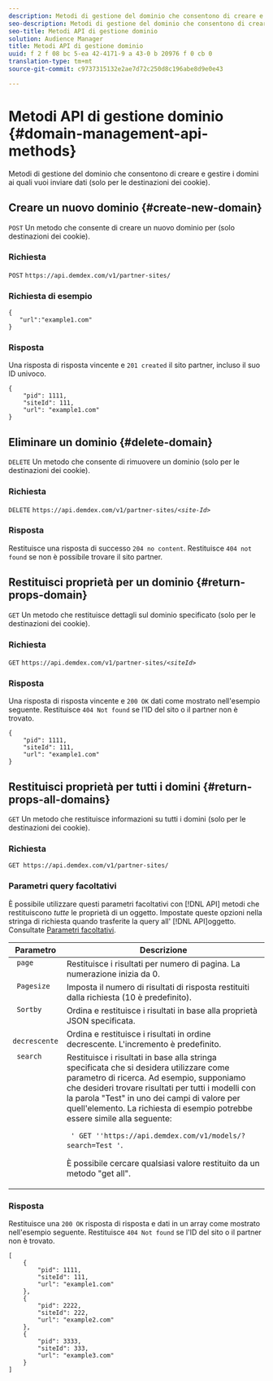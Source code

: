 ```yaml
---
description: Metodi di gestione del dominio che consentono di creare e gestire i domini ai quali vuoi inviare dati (solo per le destinazioni dei cookie).
seo-description: Metodi di gestione del dominio che consentono di creare e gestire i domini ai quali vuoi inviare dati (solo per le destinazioni dei cookie).
seo-title: Metodi API di gestione dominio
solution: Audience Manager
title: Metodi API di gestione dominio
uuid: f 2 f 08 bc 5-ea 42-4171-9 a 43-0 b 20976 f 0 cb 0
translation-type: tm+mt
source-git-commit: c9737315132e2ae7d72c250d8c196abe8d9e0e43

---
```



# Metodi API di gestione dominio {#domain-management-api-methods}

Metodi di gestione del dominio che consentono di creare e gestire i domini ai quali vuoi inviare dati (solo per le destinazioni dei cookie).

<!-- c_partner_site.xml -->

## Creare un nuovo dominio {#create-new-domain}

`POST` Un metodo che consente di creare un nuovo dominio per (solo destinazioni dei cookie).

<!-- r_post_new_partner_site.xml -->

### Richiesta

`POST` `https://api.demdex.com/v1/partner-sites/`

### Richiesta di esempio

```
{
   "url":"example1.com"
}
```

### Risposta

Una risposta di risposta vincente e `201 created` il sito partner, incluso il suo ID univoco.

```
{
    "pid": 1111,
    "siteId": 111,
    "url": "example1.com"
}
```

## Eliminare un dominio {#delete-domain}

`DELETE` Un metodo che consente di rimuovere un dominio (solo per le destinazioni dei cookie).

<!-- r_delete_partner_site.xml -->

### Richiesta

`DELETE` `https://api.demdex.com/v1/partner-sites/`*`<site-Id>`*

### Risposta

Restituisce una risposta di successo `204 no content`. Restituisce `404 not found` se non è possibile trovare il sito partner.

## Restituisci proprietà per un dominio {#return-props-domain}

`GET` Un metodo che restituisce dettagli sul dominio specificato (solo per le destinazioni dei cookie).

<!-- r_get_partner_site.xml -->

### Richiesta

`GET` `https://api.demdex.com/v1/partner-sites/`*`<siteId>`*

### Risposta

Una risposta di risposta vincente e `200 OK` dati come mostrato nell&#39;esempio seguente. Restituisce `404 Not found` se l&#39;ID del sito o il partner non è trovato.

```
{
    "pid": 1111,
    "siteId": 111,
    "url": "example1.com"
}
```

## Restituisci proprietà per tutti i domini {#return-props-all-domains}

`GET` Un metodo che restituisce informazioni su tutti i domini (solo per le destinazioni dei cookie).

<!-- r_get_partner_sites.xml -->

### Richiesta

`GET https://api.demdex.com/v1/partner-sites/`

### Parametri query facoltativi

È possibile utilizzare questi parametri facoltativi con [!DNL API] metodi che restituiscono *tutte* le proprietà di un oggetto. Impostate queste opzioni nella stringa di richiesta quando trasferite la query all&#39; [!DNL API]oggetto. Consultate [Parametri facoltativi](../../api/rest-api-main/aam-api-getting-started.md#optional-api-query-parameters).

<table id="table_B05A8EE22C9A4C72B84A8479E1AB7D0A"> 
 <thead> 
  <tr> 
   <th colname="col1" class="entry"> Parametro </th> 
   <th colname="col2" class="entry"> Descrizione </th> 
  </tr>
 </thead>
 <tbody> 
  <tr valign="top"> 
   <td colname="col1"><code> page</code> </td> 
   <td colname="col2"> Restituisce i risultati per numero di pagina. La numerazione inizia da 0. </td> 
  </tr> 
  <tr valign="top"> 
   <td colname="col1"><code> Pagesize</code> </td> 
   <td colname="col2"> Imposta il numero di risultati di risposta restituiti dalla richiesta (10 è predefinito). </td>
  </tr>
  <tr valign="top"> 
   <td colname="col1"><code> Sortby</code> </td> 
   <td colname="col2"> Ordina e restituisce i risultati in base alla proprietà JSON specificata. </td>
  </tr>
  <tr valign="top"> 
   <td colname="col1"><code> decrescente</code> </td>
   <td colname="col2"> Ordina e restituisce i risultati in ordine decrescente. L'incremento è predefinito. </td>
  </tr>
  <tr valign="top">
   <td colname="col1"><code> search</code> </td>
   <td colname="col2">Restituisce i risultati in base alla stringa specificata che si desidera utilizzare come parametro di ricerca. Ad esempio, supponiamo che desideri trovare risultati per tutti i modelli con la parola "Test" in uno dei campi di valore per quell'elemento. La richiesta di esempio potrebbe essere simile alla seguente: <p><code> ' GET ''https://api.demdex.com/v1/models/?search=Test '</code>. </p> <p>È possibile cercare qualsiasi valore restituito da un metodo "get all". </p> </td>
  </tr> 
 </tbody> 
</table>

### Risposta

Restituisce una `200 OK` risposta di risposta e dati in un array come mostrato nell&#39;esempio seguente. Restituisce `404 Not found` se l&#39;ID del sito o il partner non è trovato.

```
[
    {
        "pid": 1111,
        "siteId": 111,
        "url": "example1.com"
    },
    {
        "pid": 2222,
        "siteId": 222,
        "url": "example2.com"
    },
    {
        "pid": 3333,
        "siteId": 333,
        "url": "example3.com"
    }
]
```
